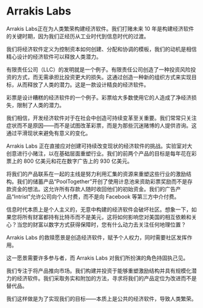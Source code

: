 # 

# Arrakis Labs


Arrakis Labs正在为人类繁荣构建经济软件。我们打赌未来 10 年是构建经济软件的关键时期，因为我们正经历从工业时代到信息时代的过渡。

我们将经济软件定义为控制资本如何创建、分配和协调的模板，我们的动机是相信精心设计的经济软件可以释放人类潜力。

有限责任公司（LLC）的发明就是一个例子。有限责任公司创造了一种投资风险投资的方式，而无需承担比投资更大的损失。这通过创造一种新的组织方式来实现目标，从而释放了人类的潜力。这是一款设计精良的经济软件。

彩票是设计糟糕的经济软件的一个例子。彩票给大多数使用它的人造成了净经济损失，限制了人类的潜力。

我们相信，开发经济软件对于在社会中创造可持续变革至关重要。我们常常只关注症状而不是原因——而不是试图改革彩票，而是为那些沉迷赌博的人提供咨询。这通过平滑现状来避免有意义的变化。

Arrakis Labs 正在直接应对创建可持续改变现状的经济软件的挑战。实验室对大创意进行小赌注，以在基础层面重塑行业。我们的前两个产品的目标是每年花在彩票上的 800 亿美元和花在数字广告上的 930 亿美元。

将我们的产品联系在一起的主线是努力利用汇集的资源来重塑这些行业的激励结构。我们的储蓄产品“PoolTogether”开创了使用计息池来资助彩票奖励而不是存款资金的想法。这允许所有存款人随时收回他们的初始资金。我们的广告产品“Intrist”允许公司向个人付费，而不是向 Facebook 等第三方中介付费。

信息时代本质上是个人主义的，无意中构建的经济软件会破坏社区。想象一下，如果您将所有财富都持有比特币而不是美元，这将如何影响您对美国的相互依赖和关心？当您的财富以数字方式获得保障时，您有什么动力去关注任何地理位置？

Arrakis Labs 的救赎愿景是创造经济软件，赋予个人权力，同时需要社区发挥作用。   

这一愿景需要许多参与者，而 Arrakis Labs 对我们所扮演的角色持固执己见。

我们专注于将产品推向市场。我们构建并投资于能够重塑激励结构并具有规模化潜力的经济软件。我们采取务实和附加的方法，寻求将我们的产品定位为改进而不是替代品。

我们这样做是为了实现我们的目标——本质上是公共的经济软件，导致人类繁荣。

